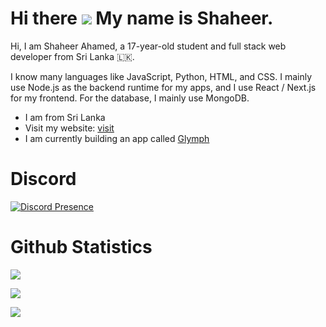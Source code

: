 Hi there ![](https://user-images.githubusercontent.com/18350557/176309783-0785949b-9127-417c-8b55-ab5a4333674e.gif) My name is Shaheer.
===============================================================================================================================

Hi, I am Shaheer Ahamed, a 17-year-old student and full stack web developer from Sri Lanka 🇱🇰.

I know many languages like JavaScript, Python, HTML, and CSS. I mainly use Node.js as the backend runtime for my apps, and I use React / Next.js for my frontend. For the database, I mainly use MongoDB.

* I am from Sri Lanka
* Visit my website: [visit](https://shaheerahamed.vercel.app)
* I am currently building an app called [Glymph](https://github.com/GlymphApp)

# Discord

[![Discord Presence](https://discord.c99.nl/widget/theme-2/818903544723406858.png)](https://discord.com/users/818903544723406858)


# Github Statistics

![](https://github-readme-stats.vercel.app/api?username=spicybirsge&show_icons=true&theme=radical)

![](https://github-profile-trophy.vercel.app/?username=spicybirsge&theme=radical)

![](https://github-readme-stats.vercel.app/api/top-langs?username=spicybirsge&show_icons=true&theme=radical&layout=compact)
